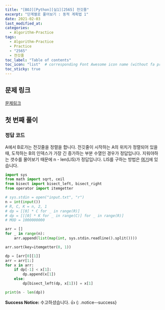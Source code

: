 ```yaml
---
title: "[BOJ][Python][실1][2565] 전깃줄"
excerpt: "단계별로 풀어보기 : 동적 계획법 1"
date: 2021-02-03
last_modified_at:
categories:
  - Algorithm-Practice
tags:
  - Algorithm-Practice
  - Practice
  - "2565"
  - 전깃줄
toc_label: "Table of contents"
toc_icon: "list"  # corresponding Font Awesome icon name (without fa prefix)
toc_sticky: true
---
```


## 문제 링크

[문제링크](https://www.acmicpc.net/problem/2565)  


## 첫 번째 풀이 

### 정답 코드

A에서 B로가는 전깃줄을 정렬을 합니다. 전깃줄이 시작하는 A의 위치가 정렬되어 있을 때, 도착하는 B의 인덱스가 가장 긴 증가하는 부분 수열인 경우가 정답입니다. 지워야하는 갯수를 물어보기 때문에 n - len(LIS)가 정답입니다. LIS를 구하는 방법은 [여기](/algorithm-practice/boj-14002)에 있습니다.  

```python
import sys
from math import sqrt, ceil
from bisect import bisect_left, bisect_right
from operator import itemgetter

# sys.stdin = open("input.txt", "r")
n = int(input())
# R, C, K = n, 2, 1
# dp = [[0] * C for _ in range(R)]
# dp = [[[0] * K for _ in range(C)] for _ in range(R)]
# MOD = 1000000000

arr = []
for _ in range(n):
    arr.append(list(map(int, sys.stdin.readline().split())))

arr.sort(key=itemgetter(0, 1))

dp = [arr[0][1]]
arr = arr[1:]
for x in arr:
    if dp[-1] < x[1]:
        dp.append(x[1])
    else:
        dp[bisect_left(dp, x[1])] = x[1]

print(n - len(dp))
```

**Success Notice:**
수고하셨습니다. :+1:
{: .notice--success}